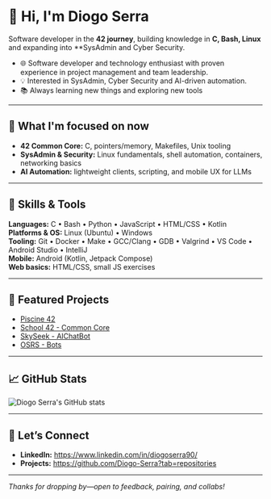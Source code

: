 # 👋 Hi, I'm Diogo Serra

Software developer in the **42 journey**, building knowledge in **C, Bash, Linux** and expanding into **SysAdmin and Cyber Security. 

- 🌐 Software developer and technology enthusiast with proven experience in project management and team leadership.
- 💡 Interested in SysAdmin, Cyber Security and AI-driven automation. 
- 📚 Always learning new things and exploring new tools

---

## 🎯 What I'm focused on now

- **42 Common Core:** C, pointers/memory, Makefiles, Unix tooling  
- **SysAdmin & Security:** Linux fundamentals, shell automation, containers, networking basics  
- **AI Automation:** lightweight clients, scripting, and mobile UX for LLMs

---

## 🧰 Skills & Tools 

**Languages:** C • Bash • Python • JavaScript • HTML/CSS • Kotlin  
**Platforms & OS:** Linux (Ubuntu) • Windows  
**Tooling:** Git • Docker • Make • GCC/Clang • GDB • Valgrind • VS Code • Android Studio • IntelliJ  
**Mobile:** Android (Kotlin, Jetpack Compose)  
**Web basics:** HTML/CSS, small JS exercises

---

## 📂 Featured Projects

- [Piscine 42](https://github.com/Diogo-Serra/42_Piscine)
- [School 42 - Common Core](https://github.com/Diogo-Serra/42_School)
- [SkySeek - AIChatBot](https://github.com/Diogo-Serra/SkySeek)
- [OSRS - Bots](https://github.com/Diogo-Serra/OSRS_bots)

---

## 📈 GitHub Stats
![Diogo Serra's GitHub stats](https://github-readme-stats.vercel.app/api?username=Diogo-Serra&show_icons=true&theme=radical)

---

## 🤝 Let’s Connect
- **LinkedIn:** https://www.linkedin.com/in/diogoserra90/
- **Projects:** https://github.com/Diogo-Serra?tab=repositories

---

_Thanks for dropping by—open to feedback, pairing, and collabs!_
